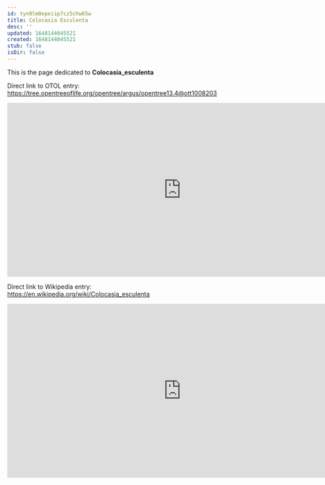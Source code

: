 ```yaml
---
id: tyn0lm0epeiip7cz5chw65w
title: Colocasia Esculenta
desc: ''
updated: 1648144045521
created: 1648144045521
stub: false
isDir: false
---
```

This is the page dedicated to **Colocasia_esculenta**


Direct link to OTOL entry: https://tree.opentreeoflife.org/opentree/argus/opentree13.4@ott1008203



<html>
    <body>
    <iframe src="https://tree.opentreeoflife.org/opentree/argus/opentree13.4@ott1008203"
    width="800" height="400" frameborder="0" allowfullscreen> </iframe>
    </body>
</html>
    


Direct link to Wikipedia entry: https://en.wikipedia.org/wiki/Colocasia_esculenta



<html>
    <body>
    <iframe src="https://en.wikipedia.org/wiki/Colocasia_esculenta"
    width="800" height="400" frameborder="0" allowfullscreen> </iframe>
    </body>
</html>
    
